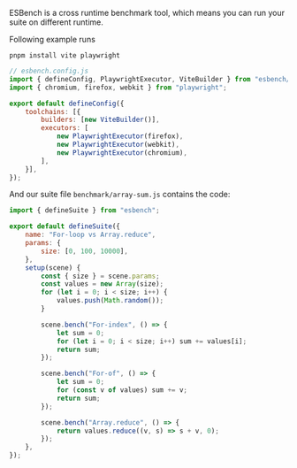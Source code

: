 ESBench is a cross runtime benchmark tool, which means you can run your suite on different runtime.

Following example runs 

```shell
pnpm install vite playwright
```



```javascript
// esbench.config.js
import { defineConfig, PlaywrightExecutor, ViteBuilder } from "esbench/host";
import { chromium, firefox, webkit } from "playwright";

export default defineConfig({
	toolchains: [{
		builders: [new ViteBuilder()],
		executors: [
			new PlaywrightExecutor(firefox),
			new PlaywrightExecutor(webkit),
			new PlaywrightExecutor(chromium),
		],
	}],
});
```

And our suite file `benchmark/array-sum.js` contains the code:

```javascript
import { defineSuite } from "esbench";

export default defineSuite({
	name: "For-loop vs Array.reduce",
	params: {
		size: [0, 100, 10000],
	},
	setup(scene) {
		const { size } = scene.params;
		const values = new Array(size);
		for (let i = 0; i < size; i++) {
			values.push(Math.random());
		}

		scene.bench("For-index", () => {
			let sum = 0;
			for (let i = 0; i < size; i++) sum += values[i];
			return sum;
		});

		scene.bench("For-of", () => {
			let sum = 0;
			for (const v of values) sum += v;
			return sum;
		});

		scene.bench("Array.reduce", () => {
			return values.reduce((v, s) => s + v, 0);
		});
	},
});
```
